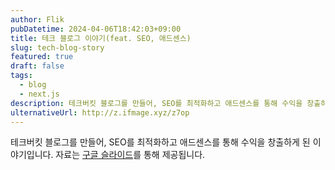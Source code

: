 ```yaml
---
author: Flik
pubDatetime: 2024-04-06T18:42:03+09:00
title: 테크 블로그 이야기(feat. SEO, 애드센스)
slug: tech-blog-story
featured: true
draft: false
tags:
  - blog
  - next.js
description: 테크버킷 블로그를 만들어, SEO를 최적화하고 애드센스를 통해 수익을 창출하게 된 이야기입니다. Google Slide 로 제공됩니다.
ulternativeUrl: http://z.ifmage.xyz/z7op
---
```


테크버킷 블로그를 만들어, SEO를 최적화하고 애드센스를 통해 수익을 창출하게 된 이야기입니다.
자료는 [구글 슬라이드](http://z.ifmage.xyz/z7op)를 통해 제공됩니다.

